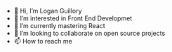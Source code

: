 - 👋 Hi, I’m Logan Guillory
- 👀 I’m interested in Front End Developmet
- 🌱 I’m currently mastering React
- 💞️ I’m looking to collaborate on open source projects
- 📫 How to reach me 

<!---
loganguillory/loganguillory is a ✨ special ✨ repository because its `README.md` (this file) appears on your GitHub profile.
You can click the Preview link to take a look at your changes.
--->

